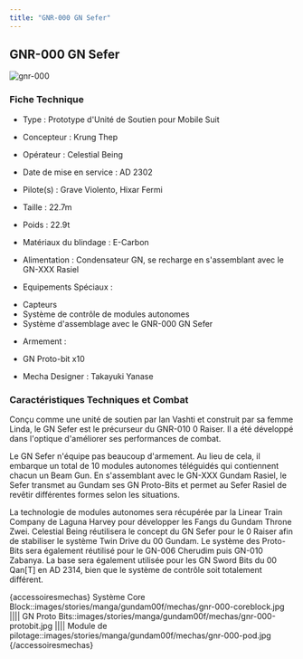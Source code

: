 ```yaml
---
title: "GNR-000 GN Sefer"
---
```


GNR-000 GN Sefer
----------------


![gnr-000](/images/stories/manga/gundam00f/mechas/gnr-000.png) 


### Fiche Technique



- Type : Prototype d'Unité de Soutien pour Mobile Suit
  
- Concepteur : Krung Thep
  
- Opérateur : Celestial Being
  
- Date de mise en service : AD 2302
  
- Pilote(s) : Grave Violento, Hixar Fermi
  
- Taille : 22.7m 
  
- Poids : 22.9t 
  
- Matériaux du blindage : E-Carbon
  
- Alimentation : Condensateur GN, se recharge en s'assemblant avec le GN-XXX Rasiel
  
- Equipements Spéciaux :


* Capteurs
* Système de contrôle de modules autonomes
* Système d'assemblage avec le GNR-000 GN Sefer


- Armement :


* GN Proto-bit x10


- Mecha Designer : Takayuki Yanase


### Caractéristiques Techniques et Combat


Conçu comme une unité de soutien par Ian Vashti et construit par sa femme Linda, le GN Sefer est le précurseur du GNR-010 0 Raiser. Il a été développé dans l'optique d'améliorer ses performances de combat.   
   
 Le GN Sefer n'équipe pas beaucoup d'armement. Au lieu de cela, il embarque un total de 10 modules autonomes téléguidés qui contiennent chacun un Beam Gun. En s'assemblant avec le GN-XXX Gundam Rasiel, le Sefer transmet au Gundam ses GN Proto-Bits et permet au Sefer Rasiel de revêtir différentes formes selon les situations.   
   
 La technologie de modules autonomes sera récupérée par la Linear Train Company de Laguna Harvey pour développer les Fangs du Gundam Throne Zwei. Celestial Being réutilisera le concept du GN Sefer pour le 0 Raiser afin de stabiliser le système Twin Drive du 00 Gundam. Le système des Proto-Bits sera également réutilisé pour le GN-006 Cherudim puis GN-010 Zabanya. La base sera également utilisée pour les GN Sword Bits du 00 Qan[T] en AD 2314, bien que le système de contrôle soit totalement différent.



{accessoiresmechas}
Système Core Block::images/stories/manga/gundam00f/mechas/gnr-000-coreblock.jpg
||||
GN Proto Bits::images/stories/manga/gundam00f/mechas/gnr-000-protobit.jpg
||||
Module de pilotage::images/stories/manga/gundam00f/mechas/gnr-000-pod.jpg
{/accessoiresmechas}